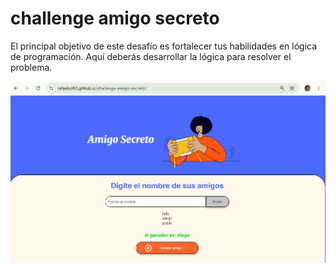# challenge amigo secreto
El principal objetivo de este desafío es fortalecer tus habilidades en lógica de programación. Aquí deberás desarrollar la lógica para resolver el problema.

![alt text](./assets/capamigosecreto.JPG)
